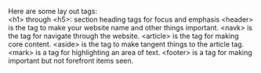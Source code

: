 Here are some lay out tags:<br>
&lt;h1&gt; through &lt;h5&gt;: section heading tags for focus and emphasis 
&lt;header&gt; is the tag to make your website name and other things important.
&lt;navk&gt; is the tag for navigate through the website. 
&lt;article&gt; is the tag for making core content.
&lt;aside&gt; is the tag to make tangent things to the article tag.
&lt;mark&gt; is a tag for highlighting an area of text.
&lt;footer&gt; is a tag for making important but not forefront items seen.